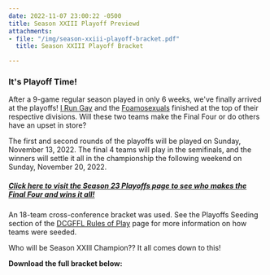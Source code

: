 ```yaml
---
date: 2022-11-07 23:00:22 -0500
title: Season XXIII Playoff Previewd
attachments:
- file: "/img/season-xxiii-playoff-bracket.pdf"
  title: Season XXIII Playoff Bracket

---
```

### It's Playoff Time!

After a 9-game regular season played in only 6 weeks, we've finally arrived at the playoffs! [I Run Gay](https://dcgffl.org/teams/s23-iron-grey/ "I Run Gay") and the [Foamosexuals](https://dcgffl.org/teams/s23-seafoam-green/ "Foamosexuals") finished at the top of their respective divisions. Will these two teams make the Final Four or do others have an upset in store?

The first and second rounds of the playoffs will be played on Sunday, November 13, 2022.  The final 4 teams will play in the semifinals, and the winners will settle it all in the championship the following weekend on Sunday, November 20, 2022.

##### [Click here to visit the Season 23 Playoffs page to see who makes the Final Four and wins it all!](/season-23-playoffs "Season 23 Playoffs")

An 18-team cross-conference bracket was used. See the Playoffs Seeding section of the [DCGFFL Rules of Play](/rules/ "DCGFFL Rules of Play") page for more information on how teams were seeded.

Who will be Season XXIII Champion??  It all comes down to this!

**Download the full bracket below:**